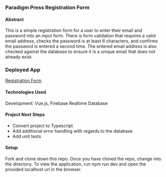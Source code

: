 ### Paradigm Press Registration Form

#### Abstract
This is a simple registration form for a user to enter their email and password into an input form. There is form validation that requires a valid email address, checks the password is at least 6 characters, and confirms the password is entered a second time. The entered email address is also checked against the database to ensure it is a unique email that does not already exist.

### Deployed App

[Registration Form](https://paradigm-registration-form.web.app/)

#### Technologies Used
Development: Vue.js, Firebase Realtime Database

#### Project Next Steps
+ Convert project to Typescript
+ Add additional error handling with regards to the database
+ Add unit tests 

#### Setup
Fork and clone down this repo.
Once you have cloned the repo, change into the directory.
To view the application, run npm run dev and open the provided localhost url in the browser.

